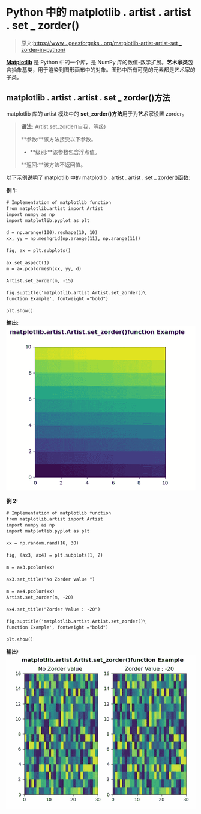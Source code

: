 # Python 中的 matplotlib . artist . artist . set _ zorder()

> 原文:[https://www . geesforgeks . org/matplotlib-artist-artist-set _ zorder-in-python/](https://www.geeksforgeeks.org/matplotlib-artist-artist-set_zorder-in-python/)

**[Matplotlib](https://www.geeksforgeeks.org/python-introduction-matplotlib/)** 是 Python 中的一个库，是 NumPy 库的数值-数学扩展。**艺术家类**包含抽象基类，用于渲染到图形画布中的对象。图形中所有可见的元素都是艺术家的子类。

## matplotlib . artist . artist . set _ zorder()方法

matplotlib 库的 artist 模块中的 **set_zorder()方法**用于为艺术家设置 zorder。

> **语法:** Artist.set_zorder(自我，等级)
> 
> **参数:**该方法接受以下参数。
> 
> *   **级别:**该参数包含浮点值。
> 
> **返回:**该方法不返回值。

以下示例说明了 matplotlib 中的 matplotlib . artist . artist . set _ zorder()函数:

**例 1:**

```
# Implementation of matplotlib function
from matplotlib.artist import Artist  
import numpy as np 
import matplotlib.pyplot as plt 

d = np.arange(100).reshape(10, 10) 
xx, yy = np.meshgrid(np.arange(11), np.arange(11)) 

fig, ax = plt.subplots() 

ax.set_aspect(1) 
m = ax.pcolormesh(xx, yy, d)

Artist.set_zorder(m, -15)

fig.suptitle('matplotlib.artist.Artist.set_zorder()\
function Example', fontweight ="bold") 

plt.show()
```

**输出:**
![](img/0610675d0e28511e150ebcfd7b7e6a65.png)

**例 2:**

```
# Implementation of matplotlib function
from matplotlib.artist import Artist  
import numpy as np 
import matplotlib.pyplot as plt 

xx = np.random.rand(16, 30) 

fig, (ax3, ax4) = plt.subplots(1, 2) 

m = ax3.pcolor(xx) 

ax3.set_title("No Zorder value ") 

m = ax4.pcolor(xx) 
Artist.set_zorder(m, -20) 

ax4.set_title("Zorder Value : -20") 

fig.suptitle('matplotlib.artist.Artist.set_zorder()\
function Example', fontweight ="bold") 

plt.show()
```

**输出:**
![](img/4dbe45184e5225fa552e1056146e4a61.png)